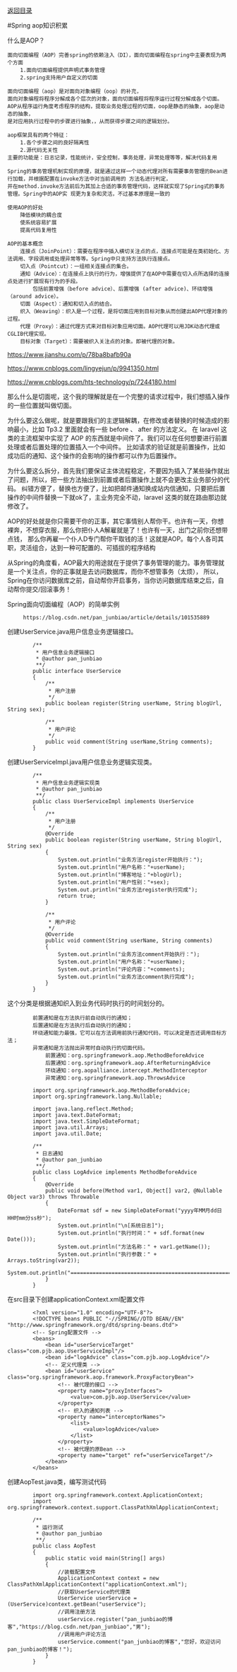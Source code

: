 <p>
    <a href="#" onclick="refreshContent('spring')">返回目录</a>
</p>

#Spring aop知识积累

什么是AOP？  

    面向切面编程（AOP）完善spring的依赖注入（DI），面向切面编程在spring中主要表现为两个方面 
        1.面向切面编程提供声明式事务管理 
        2.spring支持用户自定义的切面 

    面向切面编程（aop）是对面向对象编程（oop）的补充， 
    面向对象编程将程序分解成各个层次的对象，面向切面编程将程序运行过程分解成各个切面。 
    AOP从程序运行角度考虑程序的结构，提取业务处理过程的切面，oop是静态的抽象，aop是动态的抽象， 
    是对应用执行过程中的步骤进行抽象，，从而获得步骤之间的逻辑划分。 

    aop框架具有的两个特征： 
        1.各个步骤之间的良好隔离性 
        2.源代码无关性 
    主要的功能是：日志记录，性能统计，安全控制，事务处理，异常处理等等，解决代码复用
    
    Spring的事务管理机制实现的原理，就是通过这样一个动态代理对所有需要事务管理的Bean进行加载，并根据配置在invoke方法中对当前调用的 方法名进行判定，
    并在method.invoke方法前后为其加上合适的事务管理代码，这样就实现了Spring式的事务管理。Spring中的AOP实 现更为复杂和灵活，不过基本原理是一致的

    使用AOP的好处
        降低模块的耦合度
        使系统容易扩展
        提高代码复用性
        
    AOP的基本概念
        连接点（JoinPoint）：需要在程序中插入横切关注点的点，连接点可能是在类初始化、方法调用、字段调用或处理异常等等。Spring中只支持方法执行连接点。
        切入点（Pointcut）：一组相关连接点的集合。
        通知（Advice）：在连接点上执行的行为，增强提供了在AOP中需要在切入点所选择的连接点处进行扩展现有行为的手段。
            包括前置增强（before advice）、后置增强 (after advice)、环绕增强 （around advice）。
        切面（Aspect）：通知和切入点的结合。
        织入（Weaving）：织入是一个过程，是将切面应用到目标对象从而创建出AOP代理对象的过程。
        代理（Proxy）：通过代理方式来对目标对象应用切面。AOP代理可以用JDK动态代理或CGLIB代理实现。
        目标对象（Target）：需要被织入关注点的对象。即被代理的对象。

https://www.jianshu.com/p/78ba8bafb90a

https://www.cnblogs.com/lingyejun/p/9941350.html

https://www.cnblogs.com/hts-technology/p/7244180.html


那么什么是切面呢，这个我的理解就是在一个完整的请求过程中，我们想插入操作的一些位置就叫做切面。

为什么要这么做呢，就是要跟我们的主逻辑解耦，在修改或者替换的时候造成的影响最小，比如 Tp3.2 里面就会有一些 before 、 after 的方法定义。
在 laravel 这类的主流框架中实现了 AOP 的东西就是中间件了。我们可以在任何想要进行前置处理或者后置处理的位置插入一个中间件。
比如请求的验证就是前置操作，比如成功后的通知、这个操作的会影响的操作都可以作为后置操作。

为什么要这么拆分，首先我们要保证主体流程稳定，不要因为插入了某些操作就出了问题，所以，把一些方法抽出到前置或者后置操作上就不会更改主业务部分的代码。
纠错方便了，替换也方便了，比如把邮件通知换成站内信通知，只要把后置操作的中间件替换一下就ok了，主业务完全不动，laravel 这类的就在路由那边就修改了。


AOP的好处就是你只需要干你的正事，其它事情别人帮你干。也许有一天，你想裸奔，不想穿衣服，那么你把仆人A解雇就是了！也许有一天，出门之前你还想带点钱，
那么你再雇一个仆人D专门帮你干取钱的活！这就是AOP。每个人各司其职，灵活组合，达到一种可配置的、可插拔的程序结构


从Spring的角度看，AOP最大的用途就在于提供了事务管理的能力。事务管理就是一个关注点，你的正事就是去访问数据库，而你不想管事务（太烦），
所以，Spring在你访问数据库之前，自动帮你开启事务，当你访问数据库结束之后，自动帮你提交/回滚事务！




Spring面向切面编程（AOP）的简单实例

         https://blog.csdn.net/pan_junbiao/article/details/101535889
    
创建UserService.java用户信息业务逻辑接口。

            /**
             * 用户信息业务逻辑接口
             * @author pan_junbiao
             **/
            public interface UserService
            {
                /**
                 * 用户注册
                 */
                public boolean register(String userName, String blogUrl, String sex);
             
                /**
                 * 用户评论
                 */
                public void comment(String userName,String comments);
            }


创建UserServiceImpl.java用户信息业务逻辑实现类。 

            /**
             * 用户信息业务逻辑实现类
             * @author pan_junbiao
             **/
            public class UserServiceImpl implements UserService
            {
                /**
                 * 用户注册
                 */
                @Override
                public boolean register(String userName, String blogUrl, String sex)
                {
                    System.out.println("业务方法register开始执行：");
                    System.out.println("用户名称："+userName);
                    System.out.println("博客地址："+blogUrl);
                    System.out.println("用户性别："+sex);
                    System.out.println("业务方法register执行完成");
                    return true;
                }
             
                /**
                 * 用户评论
                 */
                @Override
                public void comment(String userName, String comments)
                {
                    System.out.println("业务方法comment开始执行：");
                    System.out.println("用户名称："+userName);
                    System.out.println("评论内容："+comments);
                    System.out.println("业务方法comment执行完成");
                }
            }


这个分类是根据通知织入到业务代码时执行的时间划分的。

            前置通知是在方法执行前自动执行的通知；
            后置通知是在方法执行后自动执行的通知；
            环绕通知能力最强，它可以在方法调用前执行通知代码，可以决定是否还调用目标方法；
            异常通知是方法抛出异常时自动执行的切面代码。
                前置通知：org.springframework.aop.MethodBeforeAdvice 
                后置通知：org.springframework.aop.AfterReturningAdvice 
                环绕通知：org.aopalliance.intercept.MethodInterceptor 
                异常通知：org.springframework.aop.ThrowsAdvice
        
            import org.springframework.aop.MethodBeforeAdvice;
            import org.springframework.lang.Nullable;
             
            import java.lang.reflect.Method;
            import java.text.DateFormat;
            import java.text.SimpleDateFormat;
            import java.util.Arrays;
            import java.util.Date;
             
            /**
             * 日志通知
             * @author pan_junbiao
             **/
            public class LogAdvice implements MethodBeforeAdvice
            {
                @Override
                public void before(Method var1, Object[] var2, @Nullable Object var3) throws Throwable
                {
                    DateFormat sdf = new SimpleDateFormat("yyyy年MM月dd日 HH时mm分ss秒");
                    System.out.println("\n[系统日志]");
                    System.out.println("执行时间：" + sdf.format(new Date()));
                    System.out.println("方法名称：" + var1.getName());
                    System.out.println("执行参数：" + Arrays.toString(var2));
                    System.out.println("====================================================================");
                }
            }

在src目录下创建applicationContext.xml配置文件

            <?xml version="1.0" encoding="UTF-8"?>
            <!DOCTYPE beans PUBLIC "-//SPRING//DTD BEAN//EN" "http://www.springframework.org/dtd/spring-beans.dtd">
            <!-- Spring配置文件 -->
            <beans>
                <bean id="userServiceTarget" class="com.pjb.aop.UserServiceImpl"/>
                <bean id="logAdvice" class="com.pjb.aop.LogAdvice"/>
                <!-- 定义代理类 -->
                <bean id="userService" class="org.springframework.aop.framework.ProxyFactoryBean">
                    <!-- 被代理的接口 -->
                    <property name="proxyInterfaces">
                        <value>com.pjb.aop.UserService</value>
                    </property>
                    <!-- 织入的通知列表 -->
                    <property name="interceptorNames">
                        <list>
                            <value>logAdvice</value>
                        </list>
                    </property>
                    <!-- 被代理的原Bean -->
                    <property name="target" ref="userServiceTarget"/>
                </bean>
            </beans>


创建AopTest.java类，编写测试代码

            import org.springframework.context.ApplicationContext;
            import org.springframework.context.support.ClassPathXmlApplicationContext;
             
            /**
             * 运行测试
             * @author pan_junbiao
             **/
            public class AopTest
            {
                public static void main(String[] args)
                {
                    //装载配置文件
                    ApplicationContext context = new ClassPathXmlApplicationContext("applicationContext.xml");
                    //获取UserService的代理类
                    UserService userService = (UserService)context.getBean("userService");
                    //调用注册方法
                    userService.register("pan_junbiao的博客","https://blog.csdn.net/pan_junbiao","男");
                    //调用用户评论方法
                    userService.comment("pan_junbiao的博客","您好，欢迎访问 pan_junbiao的博客！");
                }
            }
